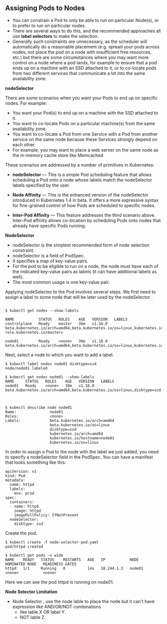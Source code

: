 ## Assigning Pods to Nodes

- You can constrain a Pod to only be able to run on particular Node(s), or to prefer to run on particular nodes. 
- There are several ways to do this, and the recommended approaches all use **label selectors** to make the selection.    
- Generally such constraints are unnecessary, as the scheduler will automatically do a reasonable placement (e.g. spread your pods across nodes, not place the pod on a node with insufficient free resources, etc.) but there are some circumstances where you may want more control on a node where a pod lands, for example to ensure that a pod ends up on a machine with an SSD attached to it, or to co-locate pods from two different services that communicate a lot into the same availability zone.

**nodeSelector**

There are some scenarios when you want your Pods to end up on specific nodes. For example:
- You want your Pod(s) to end up on a machine with the SSD attached to it.
- You want to co-locate Pods on a particular machine(s) from the same availability zone.
- You want to co-locate a Pod from one Service with a Pod from another service on the same node because these Services strongly depend on each other. 
- For example, you may want to place a web server on the same node as the in-memory cache store like Memcached

These scenarios are addressed by a number of primitives in Kubernetes:

- **nodeSelector** — This is a simple Pod scheduling feature that allows scheduling a Pod onto a node whose labels match the nodeSelector labels specified by the user.

- **Node Affinity** — This is the enhanced version of the nodeSelector introduced in Kubernetes 1.4 in beta. It offers a more expressive syntax for fine-grained control of how Pods are scheduled to specific nodes.

- **Inter-Pod Affinity** — This feature addresses the third scenario above. Inter-Pod affinity allows co-location by scheduling Pods onto nodes that already have specific Pods running.

**NodeSelector**
- nodeSelector is the simplest recommended form of node selection constraint. 
- nodeSelector is a field of PodSpec. 
- It specifies a map of key-value pairs. 
- For the pod to be eligible to run on a node, the node must have each of the indicated key-value pairs as labels (it can have additional labels as well). 
- The most common usage is one key-value pair.





Applying nodeSelector to the Pod involves several steps. We first need to assign a label to some node that will be later used by the nodeSelector .

```

$ kubectl get nodes --show-labels

NAME           STATUS   ROLES    AGE   VERSION   LABELS
controlplane   Ready    master   36m   v1.18.0   beta.kubernetes.io/arch=amd64,beta.kubernetes.io/os=linux,kubernetes.io/arch=amd64,kubernetes.io/hostname=controlplane,kubernetes.io/os=linux,node-role.kubernetes.io/master=

node01         Ready    <none>   36m   v1.18.0   beta.kubernetes.io/arch=amd64,beta.kubernetes.io/os=linux,kubernetes.io/arch=amd64,kubernetes.io/hostname=node01,kubernetes.io/os=linux

```

Next, select a node to which you want to add a label.
```
$ kubectl label nodes node01 disktype=ssd
node/node01 labeled

$ kubectl get nodes node01 --show-labels
NAME     STATUS   ROLES    AGE   VERSION   LABELS
node01   Ready    <none>   38m   v1.18.0   beta.kubernetes.io/arch=amd64,beta.kubernetes.io/os=linux,disktype=ssd,kubernetes.io/arch=amd64,kubernetes.io/hostname=node01,kubernetes.io/os=linux



$ kubectl describe node node01
Name:               node01
Roles:              <none>
Labels:             beta.kubernetes.io/arch=amd64
                    beta.kubernetes.io/os=linux
                    disktype=ssd
                    kubernetes.io/arch=amd64
                    kubernetes.io/hostname=node01
                    kubernetes.io/os=linux
```


In order to assign a Pod to the node with the label we just added, you need to specify a nodeSelector field in the PodSpec. You can have a manifest that looks something like this:

```
apiVersion: v1
kind: Pod
metadata:
  name: httpd
  labels:
    env: prod
spec:
  containers:
  - name: httpd
    image: httpd
    imagePullPolicy: IfNotPresent
  nodeSelector:
    disktype: ssd
```    

Create the pod. 

```
$ kubectl create -f node-selector-pod.yaml
pod/httpd created

$ kubectl get pods -o wide
NAME    READY   STATUS    RESTARTS   AGE   IP           NODE     NOMINATED NODE   READINESS GATES
httpd   1/1     Running   0          14s   10.244.1.3   node01   <none>           <none>
```

Here we can see the pod httpd is running on node01.



**Node Selector Limitation** 
- Node Selector , use the node lable to place the node but it can't have expression like AND/OR/NOT combinations 
    - like lable X OR label Y.
    - NOT lable Z. 